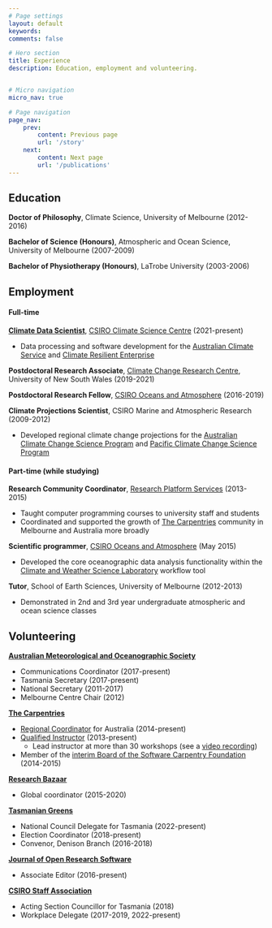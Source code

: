 ```yaml
---
# Page settings
layout: default
keywords:
comments: false

# Hero section
title: Experience
description: Education, employment and volunteering.


# Micro navigation
micro_nav: true

# Page navigation
page_nav:
    prev:
        content: Previous page
        url: '/story'
    next:
        content: Next page
        url: '/publications'
---
```


## Education

**Doctor of Philosophy**,
Climate Science, University of Melbourne (2012-2016)  
  
**Bachelor of Science (Honours)**,
Atmospheric and Ocean Science, University of Melbourne (2007-2009)  
  
**Bachelor of Physiotherapy (Honours)**,
LaTrobe University (2003-2006)  


## Employment

#### Full-time

**[Climate Data Scientist](https://people.csiro.au/i/d/damien-irving)**,
[CSIRO Climate Science Centre](https://www.csiro.au/en/research/environmental-impacts/climate-change/climate-science-centre) (2021-present)
* Data processing and software development for the [Australian Climate Service](https://www.acs.gov.au/) and [Climate Resilient Enterprise](https://www.csiro.au/en/about/challenges-missions/climate-mission)

**Postdoctoral Research Associate**,
[Climate Change Research Centre](http://www.ccrc.unsw.edu.au/),
University of New South Wales (2019-2021)

**Postdoctoral Research Fellow**,
[CSIRO Oceans and Atmosphere](https://www.csiro.au/en/Research/OandA) (2016-2019)

**Climate Projections Scientist**,
CSIRO Marine and Atmospheric Research (2009-2012)
* Developed regional climate change projections for the [Australian Climate Change Science Program](http://www.cawcr.gov.au/projects/climatechange/) and [Pacific Climate Change Science Program](http://www.pacificclimatechangescience.org/)

#### Part-time (while studying)

**Research Community Coordinator**, [Research Platform Services](http://its.unimelb.edu.au/research) (2013-2015)
* Taught computer programming courses to university staff and students
* Coordinated and supported the growth of [The Carpentries](https://carpentries.org/) 
  community in Melbourne and Australia more broadly

**Scientific programmer**,
[CSIRO Oceans and Atmosphere](https://www.csiro.au/en/Research/OandA) (May 2015)
* Developed the core oceanographic data analysis functionality within the [Climate and Weather Science Laboratory](http://cwslab.nci.org.au/) workflow tool
  
**Tutor**, School of Earth Sciences, University of Melbourne (2012-2013)
* Demonstrated in 2nd and 3rd year undergraduate atmospheric and ocean science classes  
  

## Volunteering

**[Australian Meteorological and Oceanographic Society](http://www.amos.org.au/)**
* Communications Coordinator (2017-present)
* Tasmania Secretary (2017-present)
* National Secretary (2011-2017)
* Melbourne Centre Chair (2012)

**[The Carpentries](https://carpentries.org/)**
* [Regional Coordinator](http://static.carpentries.org/regions_au/) for Australia (2014-present)
* [Qualified Instructor](http://software-carpentry.org/team.html) (2013-present)
  * Lead instructor at more than 30 workshops (see a [video recording](https://www.youtube.com/playlist?list=PLkBeePYo-_VCXtMNGDboOL66V-P2-jAoM)) 
* Member of the [interim Board of the Software Carpentry Foundation](http://software-carpentry.org/blog/2014/10/announcing-the-creation-of-the-software-carpentry-foundational.html) (2014-2015)

**[Research Bazaar](https://resbazblog.wordpress.com/)**  
* Global coordinator (2015-2020) 

**[Tasmanian Greens](http://greens.org.au/tas)**
* National Council Delegate for Tasmania (2022-present)
* Election Coordinator (2018-present)
* Convenor, Denison Branch (2016-2018)

**[Journal of Open Research Software](http://openresearchsoftware.metajnl.com/)**
* Associate Editor (2016-present)

**[CSIRO Staff Association](https://cpsu-csiro.org.au/)**
* Acting Section Councillor for Tasmania (2018)
* Workplace Delegate (2017-2019, 2022-present)

